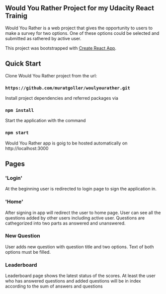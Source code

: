 ## Would You Rather Project for my Udacity React Trainig

Would You Rather is a web project that gives the opportunity to users to make a survey for two options. One of these options could be selected and submitted as rathered by active user. 

This project was bootstrapped with [Create React App](https://github.com/facebook/create-react-app).

## Quick Start

Clone Would You Rather project from the url:

### `https://github.com/muratgoller/woulyourather.git`

Install project dependencies and referred packages via 

### `npm install`

Start the application with the command

### `npm start`

Would You Rather app is goig to be hosted automatically on http://localhost:3000

## Pages
### 'Login'
At the beginning user is redirected to login page to sign the application in.

### 'Home'
After signing in app will redirect the user to home page. User can see all the questions added by other users including active user. Questions are cathegorized into two parts as answered and unanswered. 

### New Question
User adds new question with question title and two options. Text of both options must be filled.

### Leaderboard

Leaderboard page shows the latest status of the scores. At least the user who has answered questions and added questions will be in index according to the sum of answers and questions